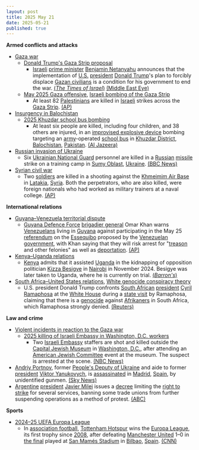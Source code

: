```yaml
---
layout: post
title: 2025 May 21
date: 2025-05-21
published: true
---
```



**Armed conflicts and attacks**

* [Gaza war](https://en.wikipedia.org/wiki/Gaza_war "Gaza war")
  + [Donald Trump's Gaza Strip proposal](https://en.wikipedia.org/wiki/Donald_Trump%27s_Gaza_Strip_proposal "Donald Trump's Gaza Strip proposal")
    - [Israeli](https://en.wikipedia.org/wiki/Israel "Israel") [prime minister](https://en.wikipedia.org/wiki/Israeli_prime_minister "Israeli prime minister") [Benjamin Netanyahu](https://en.wikipedia.org/wiki/Benjamin_Netanyahu "Benjamin Netanyahu") announces that the implementation of [U.S.](https://en.wikipedia.org/wiki/U.S. "U.S.") [president](https://en.wikipedia.org/wiki/President_of_the_United_States "President of the United States") [Donald Trump](https://en.wikipedia.org/wiki/Donald_Trump "Donald Trump")'s plan to forcibly displace [Gazan civilians](https://en.wikipedia.org/wiki/Gazans "Gazans") is a condition for his government to end the war. [(*The Times of Israel*)](https://www.timesofisrael.com/liveblog_entry/netanyahu-implementation-of-trumps-gaza-relocation-plan-is-condition-for-ending-war/) [(Middle East Eye)](https://www.middleeasteye.net/live-blog/live-blog-update/netanyahu-says-trumps-forced-displacement-plan-condition-ending-war-gaza)
  + [May 2025 Gaza offensive](https://en.wikipedia.org/wiki/May_2025_Gaza_offensive "May 2025 Gaza offensive"), [Israeli bombing of the Gaza Strip](https://en.wikipedia.org/wiki/Israeli_bombing_of_the_Gaza_Strip "Israeli bombing of the Gaza Strip")
    - At least 82 [Palestinians](https://en.wikipedia.org/wiki/Palestinians "Palestinians") are killed in [Israeli](https://en.wikipedia.org/wiki/Israel_Defence_Forces "Israel Defence Forces") strikes across the [Gaza Strip](https://en.wikipedia.org/wiki/Gaza_Strip "Gaza Strip"). [(AP)](https://apnews.com/article/israel-palestinians-hamas-war-news-hostages-05-21-2025-11444e8b684b983dbb64daa5854b7b14)
* [Insurgency in Balochistan](https://en.wikipedia.org/wiki/Insurgency_in_Balochistan "Insurgency in Balochistan")
  + [2025 Khuzdar school bus bombing](https://en.wikipedia.org/wiki/2025_Khuzdar_school_bus_bombing "2025 Khuzdar school bus bombing")
    - At least six people are killed, including four children, and 38 others are injured, in an [improvised explosive device](https://en.wikipedia.org/wiki/Improvised_explosive_device "Improvised explosive device") bombing targeting an [army](https://en.wikipedia.org/wiki/Pakistan_Armed_Forces "Pakistan Armed Forces")-operated [school bus](https://en.wikipedia.org/wiki/School_bus "School bus") in [Khuzdar District](https://en.wikipedia.org/wiki/Khuzdar_District "Khuzdar District"), [Balochistan](https://en.wikipedia.org/wiki/Balochistan%2C_Pakistan "Balochistan, Pakistan"), [Pakistan](https://en.wikipedia.org/wiki/Pakistan "Pakistan"). [(Al Jazeera)](https://www.aljazeera.com/news/2025/5/21/at-least-four-children-killed-in-southwest-pakistin-blast)
* [Russian invasion of Ukraine](https://en.wikipedia.org/wiki/Russian_invasion_of_Ukraine "Russian invasion of Ukraine")
  + Six [Ukrainian National Guard](https://en.wikipedia.org/wiki/National_Guard_of_Ukraine "National Guard of Ukraine") personnel are killed in a [Russian](https://en.wikipedia.org/wiki/Russian_Armed_Forces "Russian Armed Forces") [missile](https://en.wikipedia.org/wiki/Missile "Missile") strike on a training camp in [Sumy Oblast](https://en.wikipedia.org/wiki/Sumy_Oblast "Sumy Oblast"), [Ukraine](https://en.wikipedia.org/wiki/Ukraine "Ukraine"). [(BBC News)](https://www.bbc.co.uk/news/articles/cvg770d0gpko)
* [Syrian civil war](https://en.wikipedia.org/wiki/Syrian_civil_war "Syrian civil war")
  + Two [soldiers](https://en.wikipedia.org/wiki/Syrian_Armed_Forces "Syrian Armed Forces") are killed in a shooting against the [Khmeimim Air Base](https://en.wikipedia.org/wiki/Khmeimim_Air_Base "Khmeimim Air Base") in [Latakia](https://en.wikipedia.org/wiki/Latakia "Latakia"), [Syria](https://en.wikipedia.org/wiki/Syria "Syria"). Both the perpetrators, who are also killed, were foreign nationals who had worked as military trainers at a naval college. [(AP)](https://apnews.com/article/syrian-hmeimim-russian-base-attack-2b61871338c51ec233d61df00f759a29)

**International relations**

* [Guyana–Venezuela territorial dispute](https://en.wikipedia.org/wiki/Guyana%E2%80%93Venezuela_territorial_dispute "Guyana–Venezuela territorial dispute")
  + [Guyana Defence Force](https://en.wikipedia.org/wiki/Guyana_Defence_Force "Guyana Defence Force") [brigadier general](https://en.wikipedia.org/wiki/Brigadier_general "Brigadier general") Omar Khan warns [Venezuelans](https://en.wikipedia.org/wiki/Venezuelans "Venezuelans") living in [Guyana](https://en.wikipedia.org/wiki/Guyana "Guyana") against participating in the May 25 [referendum](https://en.wikipedia.org/wiki/Referendum "Referendum") on the [Essequibo](https://en.wikipedia.org/wiki/Guyana%E2%80%93Venezuela_territorial_dispute "Guyana–Venezuela territorial dispute") proposed by the [Venezuelan government](https://en.wikipedia.org/wiki/Venezuelan_government "Venezuelan government"), with Khan saying that they will risk arrest for "[treason](https://en.wikipedia.org/wiki/Treason "Treason") and other felonies" as well as [deportation](https://en.wikipedia.org/wiki/Deportation "Deportation"). [(AP)](https://apnews.com/article/guyana-venezuela-elections-essequibo-dispute-a74a9e86bb8ccffe8744a0068cba8502)
* [Kenya–Uganda relations](https://en.wikipedia.org/wiki/Kenya%E2%80%93Uganda_relations "Kenya–Uganda relations")
  + [Kenya](https://en.wikipedia.org/wiki/Kenya "Kenya") admits that it assisted [Uganda](https://en.wikipedia.org/wiki/Uganda "Uganda") in the kidnapping of opposition politician [Kizza Besigye](https://en.wikipedia.org/wiki/Kizza_Besigye "Kizza Besigye") in [Nairobi](https://en.wikipedia.org/wiki/Nairobi "Nairobi") in November 2024. Besigye was later taken to Uganda, where he is currently on trial. [(*Barron's*)](https://www.barrons.com/news/kenya-admits-role-in-kidnapping-of-uganda-opposition-leader-a3fdae4b)
* [South Africa–United States relations](https://en.wikipedia.org/wiki/South_Africa%E2%80%93United_States_relations "South Africa–United States relations"), [White genocide conspiracy theory](https://en.wikipedia.org/wiki/White_genocide_conspiracy_theory "White genocide conspiracy theory")
  + U.S. president Donald Trump confronts [South African](https://en.wikipedia.org/wiki/South_Africa "South Africa") [president](https://en.wikipedia.org/wiki/President_of_South_Africa "President of South Africa") [Cyril Ramaphosa](https://en.wikipedia.org/wiki/Cyril_Ramaphosa "Cyril Ramaphosa") at the [White House](https://en.wikipedia.org/wiki/White_House "White House") during a [state visit](https://en.wikipedia.org/wiki/State_visit "State visit") by Ramaphosa, claiming that there is a [genocide](https://en.wikipedia.org/wiki/Genocide "Genocide") against [Afrikaners](https://en.wikipedia.org/wiki/Afrikaners "Afrikaners") in South Africa, which Ramaphosa strongly denied. [(Reuters)](https://www.reuters.com/world/africa/under-attack-by-trump-south-africas-ramaphosa-responds-with-trade-deal-offer-2025-05-21/)

**Law and crime**

* [Violent incidents in reaction to the Gaza war](https://en.wikipedia.org/wiki/Violent_incidents_in_reaction_to_the_Gaza_war "Violent incidents in reaction to the Gaza war")
  + [2025 killing of Israeli Embassy in Washington, D.C. workers](https://en.wikipedia.org/wiki/2025_killing_of_Israeli_Embassy_in_Washington%2C_D.C._workers "2025 killing of Israeli Embassy in Washington, D.C. workers")
    - Two [Israeli Embassy](https://en.wikipedia.org/wiki/Embassy_of_Israel%2C_Washington%2C_D.C. "Embassy of Israel, Washington, D.C.") staffers are shot and killed outside the [Capital Jewish Museum](https://en.wikipedia.org/wiki/Capital_Jewish_Museum "Capital Jewish Museum") in [Washington, D.C.](https://en.wikipedia.org/wiki/Washington%2C_D.C. "Washington, D.C."), after attending an [American Jewish Committee](https://en.wikipedia.org/wiki/American_Jewish_Committee "American Jewish Committee") event at the museum. The suspect is arrested at the scene. [(NBC News)](https://www.nbcnews.com/news/rcna208427)
* [Andriy Portnov](https://en.wikipedia.org/wiki/Andriy_Portnov "Andriy Portnov"), former [People's Deputy of Ukraine](https://en.wikipedia.org/wiki/People%27s_Deputy_of_Ukraine "People's Deputy of Ukraine") and aide to former [president](https://en.wikipedia.org/wiki/President_of_Ukraine "President of Ukraine") [Viktor Yanukovych](https://en.wikipedia.org/wiki/Viktor_Yanukovych "Viktor Yanukovych"), is [assassinated](https://en.wikipedia.org/wiki/Assassination "Assassination") in [Madrid](https://en.wikipedia.org/wiki/Madrid "Madrid"), [Spain](https://en.wikipedia.org/wiki/Spain "Spain"), by unidentified gunmen. [(Sky News)](https://news.sky.com/story/aide-to-former-ukrainian-president-shot-dead-in-madrid-13372008)
* [Argentine](https://en.wikipedia.org/wiki/Argentina "Argentina") [president](https://en.wikipedia.org/wiki/President_of_Argentina "President of Argentina") [Javier Milei](https://en.wikipedia.org/wiki/Javier_Milei "Javier Milei") issues a [decree](https://en.wikipedia.org/wiki/Decree "Decree") limiting the [right to strike](https://en.wikipedia.org/wiki/Right_to_strike "Right to strike") for several services, banning some trade unions from further suspending operations as a method of protest. [(ABC)](https://www.abc.es/internacional/gobierno-milei-limita-decreto-derecho-huelga-argentina-20250521230811-nt.html)

**Sports**

* [2024–25 UEFA Europa League](https://en.wikipedia.org/wiki/2024%E2%80%9325_UEFA_Europa_League "2024–25 UEFA Europa League")
  + In [association football](https://en.wikipedia.org/wiki/Association_football "Association football"), [Tottenham Hotspur](https://en.wikipedia.org/wiki/Tottenham_Hotspur_F.C. "Tottenham Hotspur F.C.") wins the [Europa League](https://en.wikipedia.org/wiki/UEFA_Europa_League "UEFA Europa League"), its first trophy since [2008](https://en.wikipedia.org/wiki/2008_Football_League_Cup_final "2008 Football League Cup final"), after defeating [Manchester United](https://en.wikipedia.org/wiki/Manchester_United_F.C. "Manchester United F.C.") 1–0 in [the final](https://en.wikipedia.org/wiki/2025_UEFA_Europa_League_final "2025 UEFA Europa League final") played at [San Mamés Stadium](https://en.wikipedia.org/wiki/San_Mam%C3%A9s_Stadium_%282013%29 "San Mamés Stadium (2013)") in [Bilbao](https://en.wikipedia.org/wiki/Bilbao "Bilbao"), [Spain](https://en.wikipedia.org/wiki/Spain "Spain"). [(CNN)](https://edition.cnn.com/2025/05/21/sport/tottenham-win-europa-league-manchester-united-spt)
